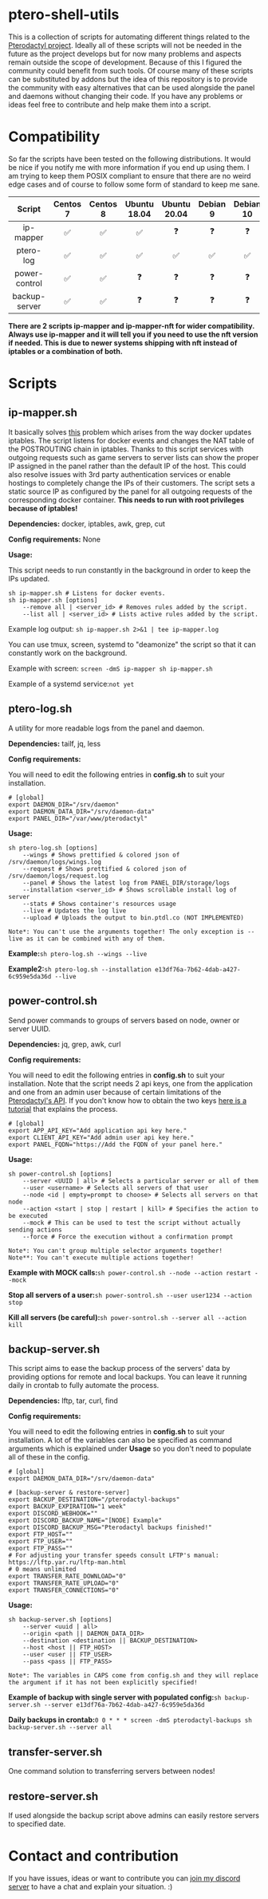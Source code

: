 # ptero-shell-utils
This is a collection of scripts for automating different things related to the [Pterodactyl project](https://pterodactyl.io/). Ideally all of these scripts will not be needed in the future as the project develops but for now many problems and aspects remain outside the scope of development. Because of this I figured the community could benefit from such tools. Of course many of these scripts can be substituted by addons but the idea of this repository is to provide the community with easy alternatives that can be used alongside the panel and daemons without changing their code. If you have any problems or ideas feel free to contribute and help make them into a script.

# Compatibility
So far the scripts have been tested on the following distributions. It would be nice if you notify me with more information if you end up using them. I am trying to keep them POSIX compliant to ensure that there are no weird edge cases and of course to follow some form of standard to keep me sane. 

| Script | Centos 7 | Centos 8 | Ubuntu 18.04 | Ubuntu 20.04 | Debian 9 | Debian 10|
| :-: | :-: | :-: | :-: | :-: | :-: | :-: |
| ip-mapper | ✅ | ✅ | ✅ | ❓ | ❓ | ❓ | 
| ptero-log | ✅ | ✅ | ✅ | ✅ | ✅ | ✅ | 
| power-control | ✅ | ✅ | ❓ | ❓ | ❓ | ❓ | 
| backup-server | ✅ | ✅ | ❓ | ❓ | ❓ | ❓ | 

**There are 2 scripts ip-mapper and ip-mapper-nft for wider compatibility. Always use ip-mapper and it will tell you if you need to use the nft version if needed. This is due to newer systems shipping with nft instead of iptables or a combination of both.**

# Scripts

## ip-mapper.sh<span></span>

It basically solves [this](https://github.com/pterodactyl/panel/issues/459) problem which arises from the way docker updates iptables. The script listens for docker events and changes the NAT table of the POSTROUTING chain in iptables. Thanks to this script services with outgoing requests such as game servers to server lists can show the proper IP assigned in the panel rather than the default IP of the host. This could also resolve issues with 3rd party authentication services or enable hostings to completely change the IPs of their customers.  The script sets a static source IP as configured by the panel for all outgoing requests of the corresponding docker container. **This needs to run with root privileges because of iptables!**

**Dependencies:** docker, iptables, awk, grep, cut

**Config requirements:** None

**Usage:**

This script needs to run constantly in the background in order to keep the IPs updated.

```
sh ip-mapper.sh # Listens for docker events.
sh ip-mapper.sh [options]
    --remove all | <server_id> # Removes rules added by the script.
    --list all | <server_id> # Lists active rules added by the script.
```
Example log output: `sh ip-mapper.sh 2>&1 | tee ip-mapper.log`

You can use tmux, screen, systemd to "deamonize" the script so that it can constantly work on the background. 

Example with screen: `screen -dmS ip-mapper sh ip-mapper.sh`

Example of a systemd service:`not yet`

## ptero-log.sh<span></span>
A utility for more readable logs from the panel and daemon.

**Dependencies:** tailf, jq, less

**Config requirements:**

You will need to edit the following entries in **config.sh<span></span>** to suit your installation.
```
# [global]
export DAEMON_DIR="/srv/daemon"
export DAEMON_DATA_DIR="/srv/daemon-data"
export PANEL_DIR="/var/www/pterodactyl"
```

**Usage:**

```
sh ptero-log.sh [options] 
    --wings # Shows prettified & colored json of /srv/daemon/logs/wings.log
    --request # Shows prettified & colored json of /srv/daemon/logs/request.log
    --panel # Shows the latest log from PANEL_DIR/storage/logs
    --installation <server_id> # Shows scrollable install log of server
    --stats # Shows container's resources usage
    --live # Updates the log live
    --upload # Uploads the output to bin.ptdl.co (NOT IMPLEMENTED)

Note*: You can't use the arguments together! The only exception is --live as it can be combined with any of them.
```

**Example:**`sh ptero-log.sh --wings --live`

**Example2:**`sh ptero-log.sh --installation e13df76a-7b62-4dab-a427-6c959e5da36d --live`

## power-control.sh<span></span>
Send power commands to groups of servers based on node, owner or server UUID.

**Dependencies:** jq, grep, awk, curl

**Config requirements:**

You will need to edit the following entries in **config.sh<span></span>** to suit your installation. Note that the script needs 2 api keys, one from the application and one from an admin user because of certain limitations of the [Pterodactyl's API](https://dashflo.net/docs/api/pterodactyl/v0.7/#introduction). If you don't know how to obtain the two keys [here is a tutorial](https://github.com/Ivstiv/ptero-shell-utils/wiki/Setting-API-keys-in-the-config) that explains the process.
```
# [global]
export APP_API_KEY="Add application api key here."
export CLIENT_API_KEY="Add admin user api key here."
export PANEL_FQDN="https://Add the FQDN of your panel here."
```

**Usage:**

```
sh power-control.sh [options] 
    --server <UUID | all> # Selects a particular server or all of them
    --user <username> # Selects all servers of that user
    --node <id | empty=prompt to choose> # Selects all servers on that node
    --action <start | stop | restart | kill> # Specifies the action to be executed
    --mock # This can be used to test the script without actually sending actions
    --force # Force the execution without a confirmation prompt

Note*: You can't group multiple selector arguments together!
Note**: You can't execute multiple actions together!
```

**Example with MOCK calls:**`sh power-control.sh --node --action restart --mock`

**Stop all servers of a user:**`sh power-sontrol.sh --user user1234 --action stop`

**Kill all servers (be careful):**`sh power-sontrol.sh --server all --action kill`

## backup-server.sh<span></span>
This script aims to ease the backup process of the servers' data by providing options for remote and local backups. You can leave it
running daily in crontab to fully automate the process. 

**Dependencies:** lftp, tar, curl, find

**Config requirements:**

You will need to edit the following entries in **config.sh<span></span>** to suit your installation. A lot of the variables can also be
specified as command arguments which is explained under **Usage** so you don't need to populate all of these in the config. 
```
# [global]
export DAEMON_DATA_DIR="/srv/daemon-data"

# [backup-server & restore-server]
export BACKUP_DESTINATION="/pterodactyl-backups"
export BACKUP_EXPIRATION="1 week"
export DISCORD_WEBHOOK=""
export DISCORD_BACKUP_NAME="[NODE] Example"
export DISCORD_BACKUP_MSG="Pterodactyl backups finished!"
export FTP_HOST=""
export FTP_USER=""
export FTP_PASS=""
# For adjusting your transfer speeds consult LFTP's manual: https://lftp.yar.ru/lftp-man.html
# 0 means unlimited
export TRANSFER_RATE_DOWNLOAD="0"
export TRANSFER_RATE_UPLOAD="0"
export TRANSFER_CONNECTIONS="0" 
```

**Usage:**
```
sh backup-server.sh [options]
    --server <uuid | all> 
    --origin <path || DAEMON_DATA_DIR> 
    --destination <destination || BACKUP_DESTINATION>
    --host <host || FTP_HOST>
    --user <user || FTP_USER>
    --pass <pass || FTP_PASS>

Note*: The variables in CAPS come from config.sh and they will replace the argument if it has not been explicitly specified!
```

**Example of backup with single server with populated config:**`sh backup-server.sh --server e13df76a-7b62-4dab-a427-6c959e5da36d`

**Daily backups in crontab:**`0 0 * * * screen -dmS pterodactyl-backups sh backup-server.sh --server all`

## transfer-server.sh<span></span>
One command solution to transferring servers between nodes!

## restore-server.sh<span></span>
If used alongside the backup script above admins can easily restore servers to specified date.

# Contact and contribution
If you have issues, ideas or want to contribute you can [join my discord server](https://discord.gg/VMSDGVD) to have a chat and explain your situation. :)
